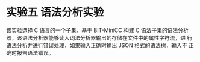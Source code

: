 # 实验五 语法分析实验

该实验选择 C 语言的一个子集，基于 BIT-MiniCC 构建 C 语法子集的语法分析器，该语法分析器能够读入词法分析器输出的存储在文件中的属性字符流，进 行语法分析并进行错误处理，如果输入正确时输出 JSON 格式的语法树，输入不 正确时报告语法错误。

